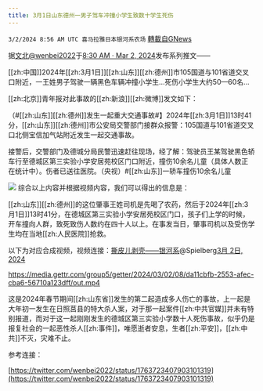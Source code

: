 ```yaml
---
title: 3月1日山东德州一男子驾车冲撞小学生致数十学生死伤
---
```

`3/2/2024 8:56 AM UTC 喜马拉雅日本银河系农场` [轉載自GNews](https://gnews.org/articles/2358650)

据[文北](https://twitter.com/wenbei2022)[@wenbei2022](https://twitter.com/wenbei2022)于[8:30 AM · Mar 2, 2024](https://twitter.com/wenbei2022/status/1763723407903101319)发布系列推文——

[[zh:中国]]2024年[[zh:3月1日]][[zh:山东]][[zh:德州]]市105国道与101省道交叉口附近，一王姓男子驾驶一辆黑色车辆冲撞小学生…死伤小学生大约50—60名…

[[zh:北京]]青年报对此事故的[[zh:新浪]][[zh:微博]]发文如下：

（#[[zh:山东]][[zh:德州]]发生一起重大交通事故#】2024年[[zh:3月1日]]13时41分，[[zh:山东]][[zh:德州]]市公安局交警部门接群众报警：105国道与101省道交叉口北侧宝信加气站附近发生一起交通事故。

接警后，交警部门及德城分局民警迅速赶往现场，经了解：驾驶员王某驾驶黑色轿车行至德城区第三实验小学安居苑校区门口附近，撞伤10余名儿童（具体人数正在统计中）。伤者已送往医院。（央视）#[[zh:山东]]一轿车撞伤10余名儿童

![](ipfs://QmbhE3hRtscstD8o2BFhqNLpB6KhFDw9u6K8N22m419LXb?.png)
综合以上内容并根据视频内容，我们可以得出的信息是：

[[zh:山东]][[zh:德州]]的这位肇事王姓司机是先喝了农药，然后于2024年[[zh:3月1日]]13时41分，在德城区第三实验小学安居苑校区门口，孩子们上学的时候，开车撞向人群，致死致伤人数约在四十人以上。在事发当日，肇事司机以及受伤学生均在当地[[zh:人民医院]]抢救。

以下为对应合成视频，视频连接：[撕皮儿剥壳——银河系](https://gettr.com/user/spielberg)@Spielberg[3月 2日, 2024](https://gettr.com/post/p31c1lw7db8)

https://media.gettr.com/group5/getter/2024/03/02/08/da11cbfb-2553-afec-cba6-56710a123dff/out.mp4  

这是2024年春节期间[[zh:山东省]]发生的第二起造成多人伤亡的事故，上一起是大年初一发生在日照莒县的特大杀人案，对于那一起案件[[zh:中共官媒]]并未有特别报道，而对于这一起刚刚发生的德城区第三实验小学数十人死伤事故，似乎仍是报复社会的一起恶性杀人[[zh:事件]]，唯愿逝者安息，生者[[zh:平安]]，[[zh:中共]]不灭，灾难不止。

参考连接：

[https://twitter.com/wenbei2022/status/1763723407903101319](https://twitter.com/wenbei2022/status/1763723407903101319)

